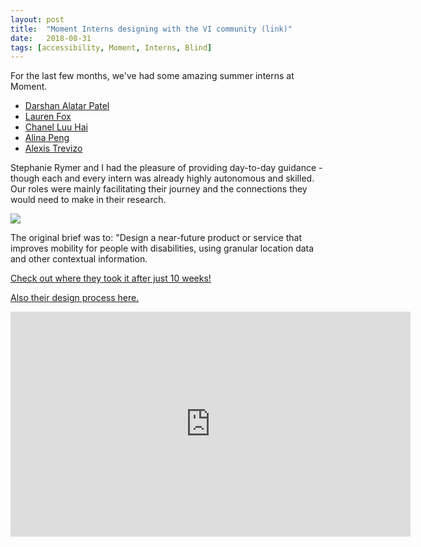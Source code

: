 ```yaml
---
layout: post
title:  "Moment Interns designing with the VI community (link)"
date:   2018-08-31
tags: [accessibility, Moment, Interns, Blind]
---
```


For the last few months, we've had some amazing summer interns at Moment. 

- [Darshan Alatar Patel](https://darshandesigns.carbonmade.com/)
- [Lauren Fox](http://lauren-fox.com/)
- [Chanel Luu Hai](http://chanel-luuhai.com/)
- [Alina Peng](https://www.alinapeng.com/)
- [Alexis Trevizo](http://sites.bxmc.poly.edu/~alexistrevizo/portfolio2017/home.html)

Stephanie Rymer and I had the pleasure of providing day-to-day guidance - though each and every intern was already highly autonomous and skilled. Our roles were mainly facilitating their journey and the connections they would need to make in their research.

![](media/blue-white.jpg)

The original brief was to: "Design a near-future product or service that improves mobility for people with disabilities, using granular location data and other contextual information.

[Check out where they took it after just 10 weeks!](https://medium.com/design-intelligence/introducing-thea-the-navigation-assistant-for-the-blind-and-visually-impaired-9e39fa343d3b)

[Also their design process here.](https://medium.com/design-intelligence/thea/home)

<iframe src="https://player.vimeo.com/video/286066959?title=0&byline=0&portrait=0" width="640" height="360" frameborder="0" webkitallowfullscreen mozallowfullscreen allowfullscreen></iframe>
